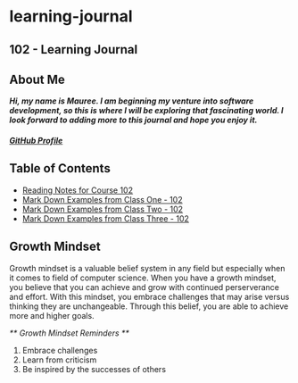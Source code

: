 # learning-journal

## 102 - Learning Journal

## About Me
***Hi, my name is Mauree. I am beginning my venture into software development, so this is where I will be exploring that fascinating world. I look forward to adding more to this journal and hope you enjoy it.***

##### [GitHub Profile](https://github.com/MHaage)

## Table of Contents
- [Reading Notes for Course 102](/reading-notes.md)
- [Mark Down Examples from Class One - 102](/MarkDownExamples.md)
- [Mark Down Examples from Class Two - 102](/MarkDownExamples.md)
- [Mark Down Examples from Class Three - 102](/MarkDownExamples.md)


## Growth Mindset
Growth mindset is a valuable belief system in any field but especially when it comes to field of computer science.  When you have a growth mindset, you believe that you can achieve and grow with continued perserverance and effort.  With this mindset, you embrace challenges that may arise versus thinking they are unchangeable.  Through this belief, you are able to achieve more and higher goals.

_** Growth Mindset Reminders **_
  1. Embrace challenges
  2. Learn from criticism
  3. Be inspired by the successes of others
